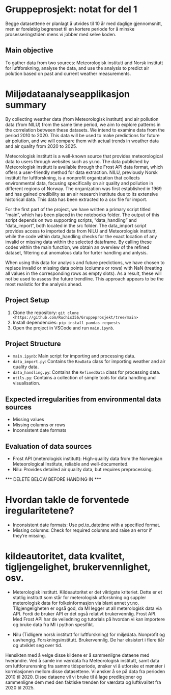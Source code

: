 # Gruppeprosjekt: notat for del 1

Begge datasettene er planlagt å utvides til 10 år med daglige gjennomsnitt, men er foreløbig begrenset til en kortere periode for å minske prosesseringstiden mens vi jobber med selve koden. 


## Main objective
To gather data from two sources: Meteorologisk institutt and Norsk institutt for luftforskning, analyse the data, and use the analysis to predict air polution based on past and current weather measurements. 

# Miljødataanalyseapplikasjon summary
By collecting weather data (from Meteorologisk institutt) and air pollution data (from NILU) from the same time period, we aim to explore patterns in the correlation between these datasets. We intend to examine data from the period 2010 to 2020. This data will be used to make predictions for future air polution, and we will compare them with actual trends in weather data and air quality from 2020 to 2025.

Meteorologisk institutt is a well-known source that provides meteorological data to users through websites such as yr.no. The data published by Meteorologisk institutt is available through the Frost API data format, which offers a user-friendly method for data extraction. NILU, previously Norsk institutt for luftforskning, is a nonprofit organization that collects environmental data, focusing specifically on air quality and pollution in different regions of Norway. The organization was first established in 1969 and has gained credibility as an air research institute due to its extensive historical data. This data has been extracted to a csv file for import. 

For the first part of the project, we have written a primary script titled “main”, which has been placed in the notebooks folder. The output of this script depends on two supporting scripts, “data_handling” and “data_import”, both located in the src folder. The data_import script provides access to imported data from NILU and Meteorologisk institutt, while the code within data_handling checks for the exact location of any invalid or missing data within the selected dataframe. By calling these codes within the main function, we obtain an overview of the refined dataset, filtering out anomalous data for furter handling and anlysis.

When using this data for analysis and future predictions, we have chosen to replace invalid or missing data points (columns or rows) with NaN (treating all values in the corresponding rows as empty slots). As a result, these will not be used to assess the future trendline. This approach appears to be the most realistic for the analysis ahead.

## Project Setup
1. Clone the repository: `git clone <https://github.com/Ruchis356/Gruppeprosjekt/tree/main>`
2. Install dependencies: `pip install pandas requests`
3. Open the project in VSCode and run `main.ipynb`.

## Project Structure
- `main.ipynb`: Main script for importing and processing data.
- `data_import.py`: Contains the `RawData` class for importing weather and air quality data.
- `data_handling.py`: Contains the `RefinedData` class for processing data.
- `utils.py`: Contains a collection of simple tools for data handling and visualisation. 

## Expected irregularities from environmental data sources
- Missing values
- Missing columns or rows
- Inconsistent date formats

## Evaluation of data sources
- Frost API (meterologisk institutt): High-quality data from the Norwegian Meteorological Institute, reliable and well-documented.
- Nilu: Provides detailed air quality data, but requires preprocessing.







*** DELETE BELOW BEFORE HANDING IN ***

# Hvordan takle de forventede iregularitetene?
- Inconsistent date formats: Use pd.to_datetime with a specified format.
- Missing columns: Check for required columns and raise an error if they’re missing.


# kildeautoritet, data kvalitet, tigljengelighet, brukervennlighet, osv.
  - Meterologisk institutt. Kildeautoritet er det viktigste kriteriet. Dette er et statlig institutt som står for meterologisk utforskning og suppler meterologisk data for folkeinformasjon via blant annet yr.no. Tilgjengeligheten er også god, da MI legger ut all meterologisk data via API. Fordi de bruker API er det også relativt brukervennlig. Frost API. Med Frost API har de veiledning og tutorials på hvordan vi kan importere og bruke data fra MI i python spesifikt. 
  
  - Nilu (Tidligere norsk institutt for luftforskning) for miljødata. Nonprofit og uavhengig. Forskningsinstitutt. Brukervennlig. De har eksistert i flere tiår og utviklet seg over tid. 

  Hensikten med å velge disse kildene er å sammenligne dataene med hverandre. Ved å samle inn værdata fra Meteorologisk institutt, samt data om luftforurensning fra samme tidsperiode, ønsker vi å utforske et mønster i korrelasjonen mellom disse datasettene. Vi ønsker å se på data fra perioden 2010 til 2020. Disse dataene vil vi bruke til å lage prediksjoner og sammenligne dem med den faktiske trenden for værdata og luftkvalitet fra 2020 til 2025.


